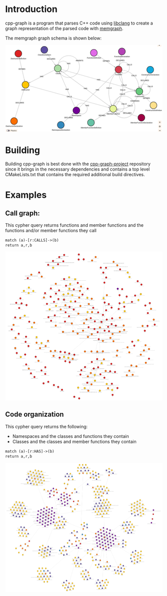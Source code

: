 # Introduction

cpp-graph is a program that parses C++ code using
[libclang](https://clang.llvm.org/doxygen/group__CINDEX.html) to
create a graph representation of the parsed code with
[memgraph](https://memgraph.com/).

The memgraph graph schema is shown below:

![Graph Schema](./doc/assets/graph-schema.png)

# Building

Building cpp-graph is best done with the
[cpp-graph-project](https://github.com/goodfella/cpp-graph-project)
repository since it brings in the necessary dependencies and contains
a top level CMakeLists.txt that contains the required additional build
directives.

# Examples
## Call graph:
This cypher query returns functions and member functions and the
functions and/or member functions they call

```Cypher
match (a)-[r:CALLS]->(b)
return a,r,b
```
![Call Graph](./doc/assets/call-graph.png)

## Code organization
This cypher query returns the following:
- Namespaces and the classes and functions they contain
- Classes and the classes and member functions they contain

```Cypher
match (a)-[r:HAS]->(b)
return a,r,b
```
![Code Organization](./doc/assets/code-organization.png)
